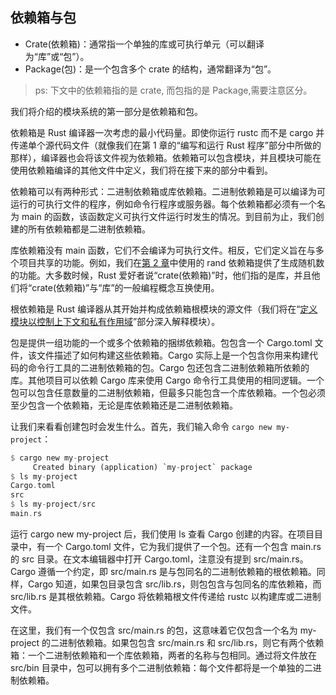 ## 依赖箱与包

- Crate(依赖箱)：通常指一个单独的库或可执行单元（可以翻译为“库”或“包”）。
- Package(包)：是一个包含多个 crate 的结构，通常翻译为“包”。

> ps: 下文中的依赖箱指的是 crate, 而包指的是 Package,需要注意区分。

我们将介绍的模块系统的第一部分是依赖箱和包。

依赖箱是 Rust 编译器一次考虑的最小代码量。即使你运行 rustc 而不是 cargo 并传递单个源代码文件（就像我们在第 1 章的“编写和运行 Rust 程序”部分中所做的那样），编译器也会将该文件视为依赖箱。依赖箱可以包含模块，并且模块可能在使用依赖箱编译的其他文件中定义，我们将在接下来的部分中看到。

依赖箱可以有两种形式：二进制依赖箱或库依赖箱。二进制依赖箱是可以编译为可运行的可执行文件的程序，例如命令行程序或服务器。每个依赖箱都必须有一个名为 main 的函数，该函数定义可执行文件运行时发生的情况。到目前为止，我们创建的所有依赖箱都是二进制依赖箱。

库依赖箱没有 main 函数，它们不会编译为可执行文件。相反，它们定义旨在与多个项目共享的功能。例如，我们在[第 2 章](../guess-game/guess-game#生成随机数)中使用的 rand 依赖箱提供了生成随机数的功能。大多数时候，Rust 爱好者说“crate(依赖箱)”时，他们指的是库，并且他们将“crate(依赖箱)”与“库”的一般编程概念互换使用。

根依赖箱是 Rust 编译器从其开始并构成依赖箱根模块的源文件（我们将在“[定义模块以控制上下文和私有作用域](./defining-modules)”部分深入解释模块）。

包是提供一组功能的一个或多个依赖箱的捆绑依赖箱。包包含一个 Cargo.toml 文件，该文件描述了如何构建这些依赖箱。Cargo 实际上是一个包含你用来构建代码的命令行工具的二进制依赖箱的包。Cargo 包还包含二进制依赖箱所依赖的库。其他项目可以依赖 Cargo 库来使用 Cargo 命令行工具使用的相同逻辑。一个包可以包含任意数量的二进制依赖箱，但最多只能包含一个库依赖箱。一个包必须至少包含一个依赖箱，无论是库依赖箱还是二进制依赖箱。

让我们来看看创建包时会发生什么。首先，我们输入命令 `cargo new my-project`：

```rust
$ cargo new my-project
     Created binary (application) `my-project` package
$ ls my-project
Cargo.toml
src
$ ls my-project/src
main.rs
```

运行 cargo new my-project 后，我​​们使用 ls 查看 Cargo 创建的内容。在项目目录中，有一个 Cargo.toml 文件，它为我们提供了一个包。还有一个包含 main.rs 的 src 目录。在文本编辑器中打开 Cargo.toml，注意没有提到 src/main.rs。Cargo 遵循一个约定，即 src/main.rs 是与包同名的二进制依赖箱的根依赖箱。同样，Cargo 知道，如果包目录包含 src/lib.rs，则包包含与包同名的库依赖箱，而 src/lib.rs 是其根依赖箱。Cargo 将依赖箱根文件传递给 rustc 以构建库或二进制文件。

在这里，我们有一个仅包含 src/main.rs 的包，这意味着它仅包含一个名为 my-project 的二进制依赖箱。如果包包含 src/main.rs 和 src/lib.rs，则它有两个依赖箱：一个二进制依赖箱和一个库依赖箱，两者的名称与包相同。通过将文件放在 src/bin 目录中，包可以拥有多个二进制依赖箱：每个文件都将是一个单独的二进制依赖箱。